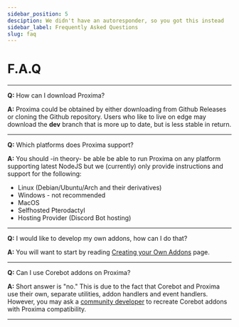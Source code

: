 ```yaml
---
sidebar_position: 5
desciption: We didn't have an autoresponder, so you got this instead
sidebar_label: Frequently Asked Questions
slug: faq
---
```


# F.A.Q

---

**Q:** How can I download Proxima?

**A:** Proxima could be obtained by either downloading from Github Releases or cloning the Github repository. Users who like to live on edge may download the **dev** branch that is more up to date, but is less stable in return.

---

**Q:** Which platforms does Proxima support?

**A:** You should -in theory- be able be able to run Proxima on any platform supporting latest NodeJS but we (currently) only provide instructions and support for the following:

- Linux (Debian/Ubuntu/Arch and their derivatives)
- Windows - not recommended
- MacOS
- Selfhosted Pterodactyl
- Hosting Provider (Discord Bot hosting)

---

**Q:** I would like to develop my own addons, how can I do that?

**A:** You will want to start by reading [Creating your Own Addons](/docs/Developers/Addons/creating-addons) page.

---

**Q:** Can I use Corebot addons on Proxima?

**A:** Short answer is "no." This is due to the fact that Corebot and Proxima use their own, separate utilities, addon handlers and event handlers. However, you may ask a [community developer](/docs/Developers/Addons/third-party) to recreate Corebot addons with Proxima compatibility.

---
